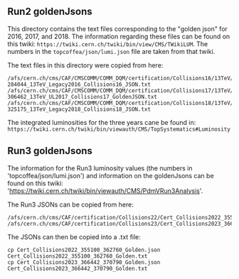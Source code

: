 ## Run2 goldenJsons

This directory contains the text files corresponding to the "golden json" for 2016, 2017, and 2018. The information regarding these files can be found on this twiki: `https://twiki.cern.ch/twiki/bin/view/CMS/TWikiLUM`. The numbers in the `topcoffea/json/lumi.json` file are taken from that twiki.

The text files in this directory were copied from here:
```
/afs/cern.ch/cms/CAF/CMSCOMM/COMM_DQM/certification/Collisions16/13TeV/Legacy_2016/Cert_271036-284044_13TeV_Legacy2016_Collisions16_JSON.txt
/afs/cern.ch/cms/CAF/CMSCOMM/COMM_DQM/certification/Collisions17/13TeV/Legacy_2017/Cert_294927-306462_13TeV_UL2017_Collisions17_GoldenJSON.txt
/afs/cern.ch/cms/CAF/CMSCOMM/COMM_DQM/certification/Collisions18/13TeV/Legacy_2018/Cert_314472-325175_13TeV_Legacy2018_Collisions18_JSON.txt
```

The integrated luminosities for the three years cane be found in: `https://twiki.cern.ch/twiki/bin/viewauth/CMS/TopSystematics#Luminosity`


## Run3 goldenJsons

The information for the Run3 luminosity values (the numbers in 'topcoffea/json/lumi.json') and information on the goldenJsons can be found on this twiki: 'https://twiki.cern.ch/twiki/bin/viewauth/CMS/PdmVRun3Analysis'.

The Run3 JSONs can be copied from here:
```
/afs/cern.ch/cms/CAF/certification/Collisions22/Cert_Collisions2022_355100_362760_Golden.json
/afs/cern.ch/cms/CAF/certification/Collisions23/Cert_Collisions2023_366442_370790_Golden.json
```
The JSONs can then be copied into a .txt file:
```
cp Cert_Collisions2022_355100_362760_Golden.json Cert_Collisions2022_355100_362760_Golden.txt
cp Cert_Collisions2023_366442_370790_Golden.json Cert_Collisions2023_366442_370790_Golden.txt
```


